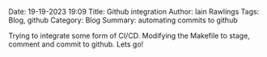 Date: 19-19-2023 19:09
Title: Github integration
Author: Iain Rawlings
Tags: Blog, github
Category: Blog
Summary: automating commits to github

Trying to integrate some form of CI/CD. Modifying the Makefile to stage, comment and commit to github. Lets go!
